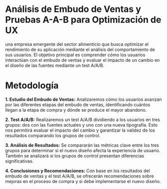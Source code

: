 # Análisis de Embudo de Ventas y Pruebas A-A-B para Optimización de UX

 una empresa emergente del sector alimenticio que busca optimizar el rendimiento de su aplicación mediante el análisis del comportamiento de sus usuarios. El objetivo principal es comprender cómo los usuarios interactúan con el embudo de ventas y evaluar el impacto de un cambio en el diseño de las fuentes mediante un test A/A/B.

# Metodología

 **1. Estudio del Embudo de Ventas:**
Analizaremos cómo los usuarios avanzan por las diferentes etapas del embudo de ventas, identificando cuántos llegan a la etapa de compra y dónde se produce el mayor abandono.

**2. Test A/A/B:**
Realizaremos un test A/A/B dividiendo a los usuarios en tres grupos: dos con las fuentes actuales y uno con una nueva tipografía. Esto nos permitirá evaluar el impacto del cambio y garantizar la validez de los resultados comparando los grupos de control.

**3. Análisis de Resultados:**
Se compararán las métricas clave entre los tres grupos para determinar si el nuevo diseño afecta la experiencia de usuario. También se analizará si los grupos de control presentan diferencias significativas.

**4. Conclusiones y Recomendaciones:**
Con base en los resultados del embudo de ventas y el test A/A/B, se ofrecerán recomendaciones sobre mejoras en el proceso de compra y si debe implementarse el nuevo diseño.
